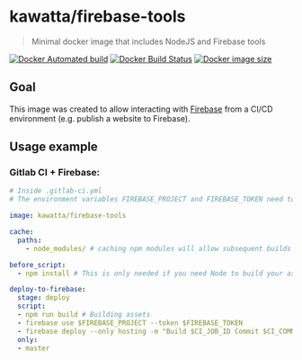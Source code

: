 # kawatta/firebase-tools

> Minimal docker image that includes NodeJS and Firebase tools

[![Docker Automated build](https://img.shields.io/docker/automated/kawatta/firebase-tools.svg)](https://hub.docker.com/r/kawatta/firebase-tools/)
[![Docker Build Status](https://img.shields.io/docker/build/kawatta/firebase-tools.svg)](https://hub.docker.com/r/kawatta/firebase-tools/)
[![Docker image size](https://img.shields.io/microbadger/image-size/kawatta/firebase-tools.svg)](https://hub.docker.com/r/kawatta/firebase-tools/)

## Goal

This image was created to allow interacting with [Firebase](https://github.com/firebase/firebase-tools) from a CI/CD environment (e.g. publish a website to Firebase).

## Usage example
### Gitlab CI + Firebase:
```yml
# Inside .gitlab-ci.yml
# The environment variables FIREBASE_PROJECT and FIREBASE_TOKEN need to be declared in the CI/CD settings of your project

image: kawatta/firebase-tools

cache:
  paths:
    - node_modules/ # caching npm modules will allow subsequent builds to run faster, if your project relies on Node 

before_script:
  - npm install # This is only needed if you need Node to build your assets

deploy-to-firebase:
  stage: deploy
  script:
  - npm run build # Building assets
  - firebase use $FIREBASE_PROJECT --token $FIREBASE_TOKEN
  - firebase deploy --only hosting -m "Build $CI_JOB_ID Commit $CI_COMMIT_SHA" --token $FIREBASE_TOKEN
  only:
  - master
```